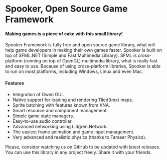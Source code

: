 Spooker, Open Source Game Framework
========================================

#### Making games is a piece of cake with this small library!
Spooker Framework is fully free and open source game library, what will help game developers
in making their own games faster. Spooker is built on top of SFML.NET (Simple and Fast Multimedia Library).
SFML is cross-platform (running on top of OpenGL) multimedia library, what is really fast and easy to use.
Because of using cross-platform libraries, Spooker is able to run on most platforms, including Windows,
Linux and even Mac.

#### Features
* Integration of Gwen GUI.
* Native support for loading and rendering Tiled(tmx) maps.
* Sprite batching with features known from XNA.
* Smart resource and component management.
* Simple game state managers.
* Easy-to-use audio controller.
* Advanced networking using Lidgren.Network.
* The easiest frame animation and game input management.
* Very advanced and realistic physics (thanks to Farseer Physics).

Please, consider watching us on GitHub to be updated with latest releases.
You can use this library in any project freely. Share it with your friends.